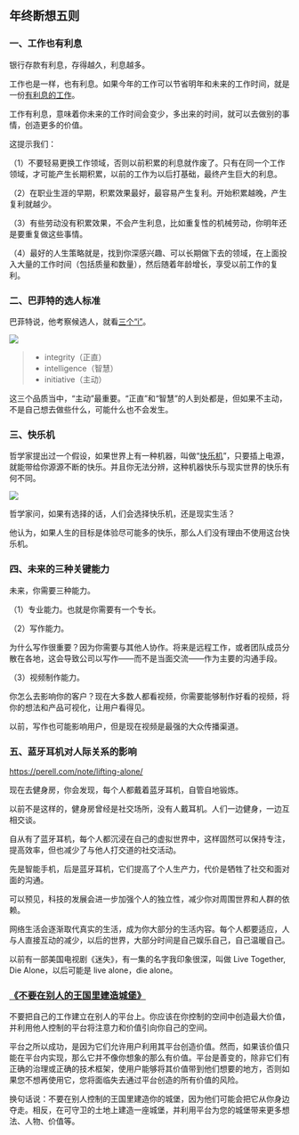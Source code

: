 ## 年终断想五则

### 一、工作也有利息

银行存款有利息，存得越久，利息越多。

工作也是一样，也有利息。如果今年的工作可以节省明年和未来的工作时间，就是一份[有利息的工作](https://www.linkedin.com/pulse/time-value-mike-speiser/)。

工作有利息，意味着你未来的工作时间会变少，多出来的时间，就可以去做别的事情，创造更多的价值。

这提示我们：

（1）不要轻易更换工作领域，否则以前积累的利息就作废了。只有在同一个工作领域，才可能产生长期积累，以前的工作为以后打基础，最终产生巨大的利息。

（2）在职业生涯的早期，积累效果最好，最容易产生复利。开始积累越晚，产生复利就越少。

（3）有些劳动没有积累效果，不会产生利息，比如重复性的机械劳动，你明年还是要重复做这些事情。

（4）最好的人生策略就是，找到你深感兴趣、可以长期做下去的领域，在上面投入大量的工作时间（包括质量和数量），然后随着年龄增长，享受以前工作的复利。

### 二、巴菲特的选人标准

巴菲特说，他考察候选人，就看[三个“i”](https://www.inc.com/marcel-schwantes/warren-buffett-hiring-top-talent-characteristics.html)。

![](https://cdn.beekka.com/blogimg/asset/202207/bg2022071611.webp)

> - integrity（正直）
> - intelligence（智慧）
> - initiative（主动）

这三个品质当中，“主动”最重要。“正直”和“智慧”的人到处都是，但如果不主动，不是自己想去做些什么，可能什么也不会发生。

### 三、快乐机

哲学家提出过一个假设，如果世界上有一种机器，叫做“[快乐机](https://en.wikipedia.org/wiki/Experience_machine)”，只要插上电源，就能带给你源源不断的快乐。并且你无法分辨，这种机器快乐与现实世界的快乐有何不同。

![](https://cdn.beekka.com/blogimg/asset/202202/bg2022022609.webp)

哲学家问，如果有选择的话，人们会选择快乐机，还是现实生活？

他认为，如果人生的目标是体验尽可能多的快乐，那么人们没有理由不使用这台快乐机。

### 四、未来的三种关键能力

未来，你需要三种能力。

（1）专业能力。也就是你需要有一个专长。

（2）写作能力。

为什么写作很重要？因为你需要与其他人协作。将来是远程工作，或者团队成员分散在各地，这会导致公司以写作——而不是当面交流——作为主要的沟通手段。

（3）视频制作能力。

你怎么去影响你的客户？现在大多数人都看视频，你需要能够制作好看的视频，将你的想法和产品可视化，让用户看得见。

以前，写作也可能影响用户，但是现在视频是最强的大众传播渠道。

### 五、蓝牙耳机对人际关系的影响

https://perell.com/note/lifting-alone/

现在去健身房，你会发现，每个人都戴着蓝牙耳机，自管自地锻炼。

以前不是这样的，健身房曾经是社交场所，没有人戴耳机。人们一边健身，一边互相交谈。

自从有了蓝牙耳机，每个人都沉浸在自己的虚拟世界中，这样固然可以保持专注，提高效率，但也减少了与他人打交道的社交活动。

先是智能手机，后是蓝牙耳机，它们提高了个人生产力，代价是牺牲了社交和面对面的沟通。

可以预见，科技的发展会进一步加强个人的独立性，减少你对周围世界和人群的依赖。

网络生活会逐渐取代真实的生活，成为你大部分的生活内容。每个人都要适应，人与人直接互动的减少，以后的世界，大部分时间是自己娱乐自己，自己温暖自己。

以前有一部美国电视剧《迷失》，有一集的名字我印象很深，叫做 Live Together, Die Alone，以后可能是 live alone，die alone。

### [《不要在别人的王国里建造城堡》](https://howtomarketagame.com/2021/11/01/dont-build-your-castle-in-other-peoples-kingdoms/)

不要把自己的工作建立在别人的平台上。你应该在你控制的空间中创造最大价值，并利用他人控制的平台将注意力和价值引向你自己的空间。

平台之所以成功，是因为它们允许用户利用其平台创造价值。然而，如果该价值只能在平台内实现，那么它并不像你想象的那么有价值。平台是善变的，除非它们有正确的治理或正确的技术框架，使用户能够将其价值带到他们想要的地方，否则如果您不想再使用它，您将面临失去通过平台创造的所有价值的风险。

换句话说：不要在别人控制的王国里建造你的城堡，因为他们可能会把它从你身边夺走。相反，在可守卫的土地上建造一座城堡，并利用平台为您的城堡带来更多想法、人物、价值等。
